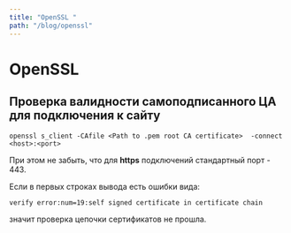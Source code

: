 ```yaml
---
title: "OpenSSL "
path: "/blog/openssl"
---
```

# OpenSSL

## Проверка валидности самоподписанного ЦА для подключения к сайту

```
openssl s_client -CAfile <Path to .pem root CA certificate>  -connect <host>:<port>
```

При этом не забыть, что для **https** подключений стандартный порт - 443.

Если в первых строках вывода есть ошибки вида:

```
verify error:num=19:self signed certificate in certificate chain
```

значит проверка цепочки сертификатов не прошла.